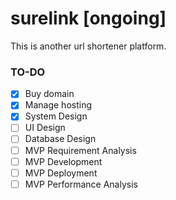 # surelink [ongoing]
This is another url shortener platform.

### TO-DO
- [x] Buy domain
- [x] Manage hosting
- [x] System Design
- [ ] UI Design
- [ ] Database Design
- [ ] MVP Requirement Analysis
- [ ] MVP Development
- [ ] MVP Deployment
- [ ] MVP Performance Analysis